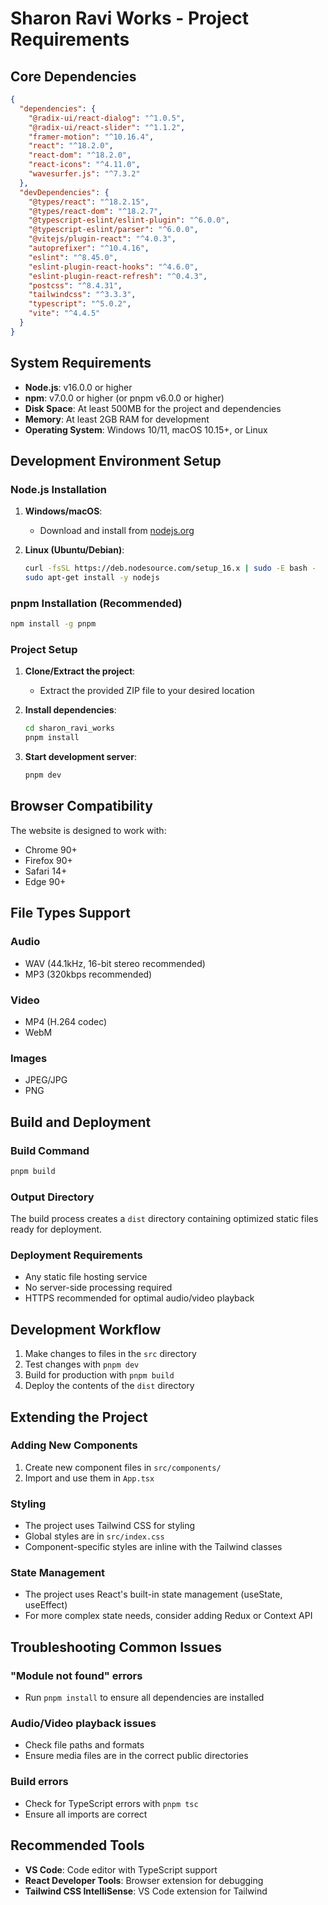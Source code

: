 # Sharon Ravi Works - Project Requirements

## Core Dependencies

```json
{
  "dependencies": {
    "@radix-ui/react-dialog": "^1.0.5",
    "@radix-ui/react-slider": "^1.1.2",
    "framer-motion": "^10.16.4",
    "react": "^18.2.0",
    "react-dom": "^18.2.0",
    "react-icons": "^4.11.0",
    "wavesurfer.js": "^7.3.2"
  },
  "devDependencies": {
    "@types/react": "^18.2.15",
    "@types/react-dom": "^18.2.7",
    "@typescript-eslint/eslint-plugin": "^6.0.0",
    "@typescript-eslint/parser": "^6.0.0",
    "@vitejs/plugin-react": "^4.0.3",
    "autoprefixer": "^10.4.16",
    "eslint": "^8.45.0",
    "eslint-plugin-react-hooks": "^4.6.0",
    "eslint-plugin-react-refresh": "^0.4.3",
    "postcss": "^8.4.31",
    "tailwindcss": "^3.3.3",
    "typescript": "^5.0.2",
    "vite": "^4.4.5"
  }
}
```

## System Requirements

- **Node.js**: v16.0.0 or higher
- **npm**: v7.0.0 or higher (or pnpm v6.0.0 or higher)
- **Disk Space**: At least 500MB for the project and dependencies
- **Memory**: At least 2GB RAM for development
- **Operating System**: Windows 10/11, macOS 10.15+, or Linux

## Development Environment Setup

### Node.js Installation

1. **Windows/macOS**:
   - Download and install from [nodejs.org](https://nodejs.org/)

2. **Linux (Ubuntu/Debian)**:
   ```bash
   curl -fsSL https://deb.nodesource.com/setup_16.x | sudo -E bash -
   sudo apt-get install -y nodejs
   ```

### pnpm Installation (Recommended)

```bash
npm install -g pnpm
```

### Project Setup

1. **Clone/Extract the project**:
   - Extract the provided ZIP file to your desired location

2. **Install dependencies**:
   ```bash
   cd sharon_ravi_works
   pnpm install
   ```

3. **Start development server**:
   ```bash
   pnpm dev
   ```

## Browser Compatibility

The website is designed to work with:
- Chrome 90+
- Firefox 90+
- Safari 14+
- Edge 90+

## File Types Support

### Audio
- WAV (44.1kHz, 16-bit stereo recommended)
- MP3 (320kbps recommended)

### Video
- MP4 (H.264 codec)
- WebM

### Images
- JPEG/JPG
- PNG

## Build and Deployment

### Build Command
```bash
pnpm build
```

### Output Directory
The build process creates a `dist` directory containing optimized static files ready for deployment.

### Deployment Requirements
- Any static file hosting service
- No server-side processing required
- HTTPS recommended for optimal audio/video playback

## Development Workflow

1. Make changes to files in the `src` directory
2. Test changes with `pnpm dev`
3. Build for production with `pnpm build`
4. Deploy the contents of the `dist` directory

## Extending the Project

### Adding New Components
1. Create new component files in `src/components/`
2. Import and use them in `App.tsx`

### Styling
- The project uses Tailwind CSS for styling
- Global styles are in `src/index.css`
- Component-specific styles are inline with the Tailwind classes

### State Management
- The project uses React's built-in state management (useState, useEffect)
- For more complex state needs, consider adding Redux or Context API

## Troubleshooting Common Issues

### "Module not found" errors
- Run `pnpm install` to ensure all dependencies are installed

### Audio/Video playback issues
- Check file paths and formats
- Ensure media files are in the correct public directories

### Build errors
- Check for TypeScript errors with `pnpm tsc`
- Ensure all imports are correct

## Recommended Tools

- **VS Code**: Code editor with TypeScript support
- **React Developer Tools**: Browser extension for debugging
- **Tailwind CSS IntelliSense**: VS Code extension for Tailwind
